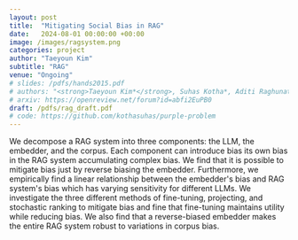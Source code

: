 ```yaml
---
layout: post
title:  "Mitigating Social Bias in RAG"
date:   2024-08-01 00:00:00 +00:00
image: /images/ragsystem.png
categories: project
author: "Taeyoun Kim"
subtitle: "RAG"
venue: "Ongoing"
# slides: /pdfs/hands2015.pdf
# authors: "<strong>Taeyoun Kim*</strong>, Suhas Kotha*, Aditi Raghunathan"
# arxiv: https://openreview.net/forum?id=abfi2EuPB0
draft: /pdfs/rag_draft.pdf
# code: https://github.com/kothasuhas/purple-problem
---
```


We decompose a RAG system into three components: the LLM, the embedder, and the corpus. Each component can introduce bias its own bias in the RAG system accumulating complex bias. We find that it is possible to mitigate bias just by reverse biasing the embedder. Furthermore, we empirically find a linear relationship between the embedder's bias and RAG system's bias which has varying sensitivity for different LLMs. We investigate the three different methods of fine-tuning, projecting, and stochastic ranking to mitigate bias and fine that fine-tuning maintains utility while reducing bias. We also find that a reverse-biased embedder makes the entire RAG system robust to variations in corpus bias.
